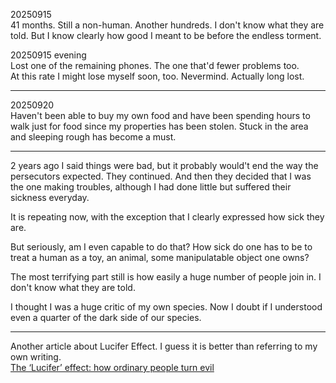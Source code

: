 20250915\
41 months. Still a non-human. Another hundreds. I don't know what they are told. But I know clearly how good I meant to be before the endless torment.


20250915 evening\
Lost one of the remaining phones. The one that'd fewer problems too.\
At this rate I might lose myself soon, too. Nevermind. Actually long lost.

---

20250920\
Haven't been able to buy my own food and have been spending hours to walk just for food since my properties has been stolen. Stuck in the area and sleeping rough has become a must.

---

2 years ago I said things were bad, but it probably would't end the way the persecutors expected. They continued. And then they decided that I was the one making troubles, although I had done little but suffered their sickness everyday.

It is repeating now, with the exception that I clearly expressed how sick they are.

But seriously, am I even capable to do that? How sick do one has to be to treat a human as a toy, an animal, some manipulatable object one owns?

The most terrifying part still is how easily a huge number of people join in. I don't know what they are told.

I thought I was a huge critic of  my own species. Now I doubt if I understood even a quarter of the dark side of our species.

---

Another article about Lucifer Effect. I guess it is better than referring to my own writing.\
[The ‘Lucifer’ effect: how ordinary people turn evil](https://www.msn.com/en-gb/news/news/content/ar-AA1MgjBd?ocid=sapphireappshare)
